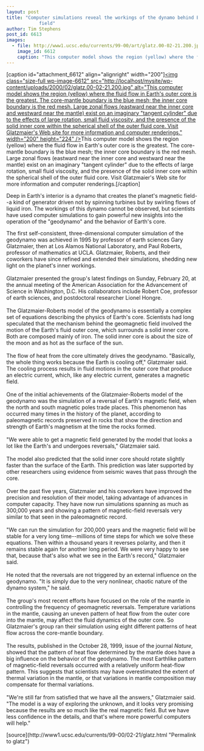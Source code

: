 ```yaml
---
layout: post
title: "Computer simulations reveal the workings of the dynamo behind Earth's magnetic
			field"
author: Tim Stephens
post_id: 6613
images:
  - file: http://www1.ucsc.edu/currents/99-00/art/glatz.00-02-21.200.jpg
    image_id: 6612
    caption: "This computer model shows the region (yellow) where the fluid flow in Earth's outer core is the greatest. The core-mantle boundary is the blue mesh; the inner core boundary is the red mesh. Large zonal flows (eastward near the inner core and westward near the mantle) exist on an imaginary 'tangent cylinder' due to the effects of large rotation, small fluid viscosity, and the presence of the solid inner core within the spherical shell of the outer fluid core. Visit Glatzmaier's Web site for more information and computer renderings."
---
```


[caption id="attachment_6612" align="alignright" width="200"]<a href="http://localhost/mysite/wp-content/uploads/2000/02/glatz.00-02-21.200.jpg"><img class="size-full wp-image-6612" src="http://localhost/mysite/wp-content/uploads/2000/02/glatz.00-02-21.200.jpg" alt="This computer model shows the region (yellow) where the fluid flow in Earth's outer core is the greatest. The core-mantle boundary is the blue mesh; the inner core boundary is the red mesh. Large zonal flows (eastward near the inner core and westward near the mantle) exist on an imaginary "tangent cylinder" due to the effects of large rotation, small fluid viscosity, and the presence of the solid inner core within the spherical shell of the outer fluid core. Visit Glatzmaier's Web site for more information and computer renderings." width="200" height="224" /></a>This computer model shows the region (yellow) where the fluid flow in Earth's outer core is the greatest. The core-mantle boundary is the blue mesh; the inner core boundary is the red mesh. Large zonal flows (eastward near the inner core and westward near the mantle) exist on an imaginary "tangent cylinder" due to the effects of large rotation, small fluid viscosity, and the presence of the solid inner core within the spherical shell of the outer fluid core. Visit Glatzmaier's Web site for more information and computer renderings.[/caption]
<p>
  Deep in Earth's interior is a dynamo that creates the planet's magnetic field--a kind of generator driven not by spinning turbines but by swirling flows of liquid iron. The workings of this dynamo cannot be observed, but scientists have used computer simulations to gain powerful new insights into the operation of the "geodynamo" and the behavior of Earth's core.
</p>The first self-consistent, three-dimensional computer simulation of the geodynamo was achieved in 1995 by professor of earth sciences Gary Glatzmaier, then at Los Alamos National Laboratory, and Paul Roberts, professor of mathematics at UCLA. Glatzmaier, Roberts, and their coworkers have since refined and extended their simulations, shedding new light on the planet's inner workings.<br>
<br>
Glatzmaier presented the group's latest findings on Sunday, February 20, at the annual meeting of the American Association for the Advancement of Science in Washington, D.C. His collaborators include Robert Coe, professor of earth sciences, and postdoctoral researcher Lionel Hongre.<br>
<br>
The Glatzmaier-Roberts model of the geodynamo is essentially a complex set of equations describing the physics of Earth's core. Scientists had long speculated that the mechanism behind the geomagnetic field involved the motion of the Earth's fluid outer core, which surrounds a solid inner core. Both are composed mainly of iron. The solid inner core is about the size of the moon and as hot as the surface of the sun.<br>
<br>
The flow of heat from the core ultimately drives the geodynamo. "Basically, the whole thing works because the Earth is cooling off," Glatzmaier said. The cooling process results in fluid motions in the outer core that produce an electric current, which, like any electric current, generates a magnetic field.<br>
<br>
One of the initial achievements of the Glatzmaier-Roberts model of the geodynamo was the simulation of a reversal of Earth's magnetic field, when the north and south magnetic poles trade places. This phenomenon has occurred many times in the history of the planet, according to paleomagnetic records preserved in rocks that show the direction and strength of Earth's magnetism at the time the rocks formed.<br>
<br>
"We were able to get a magnetic field generated by the model that looks a lot like the Earth's and undergoes reversals," Glatzmaier said.<br>
<br>
The model also predicted that the solid inner core should rotate slightly faster than the surface of the Earth. This prediction was later supported by other researchers using evidence from seismic waves that pass through the core.<br>
<br>
Over the past five years, Glatzmaier and his coworkers have improved the precision and resolution of their model, taking advantage of advances in computer capacity. They have now run simulations spanning as much as 300,000 years and showing a pattern of magnetic-field reversals very similar to that seen in the paleomagnetic record.<br>
<br>
"We can run the simulation for 200,000 years and the magnetic field will be stable for a very long time--millions of time steps for which we solve these equations. Then within a thousand years it reverses polarity, and then it remains stable again for another long period. We were very happy to see that, because that's also what we see in the Earth's record," Glatzmaier said.<br>
<br>
He noted that the reversals are not triggered by an external influence on the geodynamo. "It is simply due to the very nonlinear, chaotic nature of the dynamo system," he said.<br>
<br>
The group's most recent efforts have focused on the role of the mantle in controlling the frequency of geomagnetic reversals. Temperature variations in the mantle, causing an uneven pattern of heat flow from the outer core into the mantle, may affect the fluid dynamics of the outer core. So Glatzmaier's group ran their simulation using eight different patterns of heat flow across the core-mantle boundary.<br>
<br>
The results, published in the October 28, 1999, issue of the journal <i>Nature,</i> showed that the pattern of heat flow determined by the mantle does have a big influence on the behavior of the geodynamo. The most Earthlike pattern of magnetic-field reversals occurred with a relatively uniform heat-flow pattern. This suggests that scientists may have overestimated the extent of thermal variation in the mantle, or that variations in mantle composition may compensate for thermal variations.<br>
<br>
"We're still far from satisfied that we have all the answers," Glatzmaier said. "The model is a way of exploring the unknown, and it looks very promising because the results are so much like the real magnetic field. But we have less confidence in the details, and that's where more powerful computers will help."
<p>

</p>
[source](http://www1.ucsc.edu/currents/99-00/02-21/glatz.html "Permalink to glatz")
